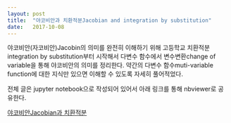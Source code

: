 ```yaml
---
layout: post
title:  "야코비안과 치환적분Jacobian and integration by substitution"
date:   2017-10-08
---
```


야코비안(자코비안)Jacobin의 의미를 완전히 이해하기 위해 고등학교 치환적분integration by substitution부터 시작해서 다변수 함수에서
변수변환change of variable을 통해 야코비안의 의미를 정리한다. 
약간의 다변수 함수muti-variable function에 대한 지식만 있으면 이해할 수 있도록 자세히 풀어적었다.

전체 글은 jupyter notebook으로 작성되어 있어서 아래 링크를 통해 nbviewer로 공유한다.

[야코비안Jacobian과 치환적분][jacobian]

[jacobian]: http://nbviewer.jupyter.org/github/metamath1/ml-simple-works/blob/master/sampling/double-integral.ipynb
